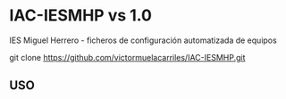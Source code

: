 # IAC-IESMHP  vs 1.0
IES Miguel Herrero - ficheros de configuración automatizada de equipos

git clone https://github.com/victormuelacarriles/IAC-IESMHP.git

## USO

